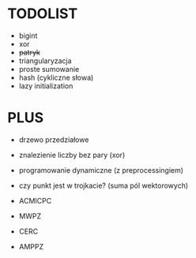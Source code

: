# TODOLIST
* bigint
* xor
* ~~patryk~~
* triangularyzacja
* proste sumowanie
* hash (cykliczne słowa)
* lazy initialization

# PLUS
* drzewo przedziałowe
* znalezienie liczby bez pary (xor)
* programowanie dynamiczne (z preprocessingiem)
* czy punkt jest w trojkacie? (suma pól wektorowych)

* ACMICPC
* MWPZ
* CERC
* AMPPZ

